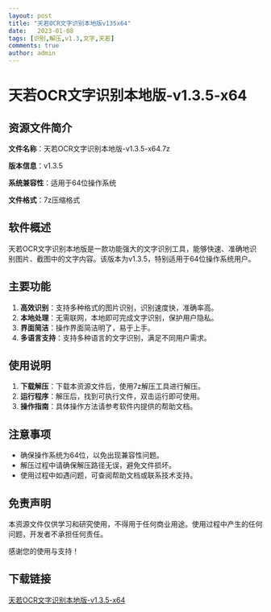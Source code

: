 ```yaml
---
layout: post
title: "天若OCR文字识别本地版v135x64"
date:   2023-01-08
tags: [识别,解压,v1.3,文字,天若]
comments: true
author: admin
---
```

# 天若OCR文字识别本地版-v1.3.5-x64

## 资源文件简介

**文件名称**：天若OCR文字识别本地版-v1.3.5-x64.7z

**版本信息**：v1.3.5

**系统兼容性**：适用于64位操作系统

**文件格式**：7z压缩格式

## 软件概述

天若OCR文字识别本地版是一款功能强大的文字识别工具，能够快速、准确地识别图片、截图中的文字内容。该版本为v1.3.5，特别适用于64位操作系统用户。

## 主要功能

1. **高效识别**：支持多种格式的图片识别，识别速度快，准确率高。
2. **本地处理**：无需联网，本地即可完成文字识别，保护用户隐私。
3. **界面简洁**：操作界面简洁明了，易于上手。
4. **多语言支持**：支持多种语言的文字识别，满足不同用户需求。

## 使用说明

1. **下载解压**：下载本资源文件后，使用7z解压工具进行解压。
2. **运行程序**：解压后，找到可执行文件，双击运行即可使用。
3. **操作指南**：具体操作方法请参考软件内提供的帮助文档。

## 注意事项

- 确保操作系统为64位，以免出现兼容性问题。
- 解压过程中请确保解压路径无误，避免文件损坏。
- 使用过程中如遇问题，可查阅帮助文档或联系技术支持。

## 免责声明

本资源文件仅供学习和研究使用，不得用于任何商业用途。使用过程中产生的任何问题，开发者不承担任何责任。

感谢您的使用与支持！

## 下载链接

[天若OCR文字识别本地版-v1.3.5-x64](https://pan.quark.cn/s/e1f6b68199bf)